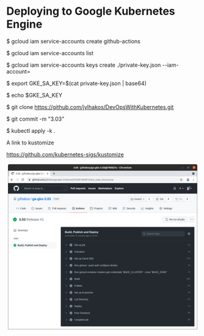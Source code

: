 # Deploying to Google Kubernetes Engine

$ gcloud iam service-accounts create github-actions

$ gcloud iam service-accounts list

$ gcloud iam service-accounts keys create ./private-key.json --iam-account=<EMAIL>

$ export GKE_SA_KEY=$(cat private-key.json | base64)

$ echo $GKE_SA_KEY

$ git clone https://github.com/jylhakos/DevOpsWithKubernetes.git

$ git commit -m "3.03"

$ kubectl apply -k .

A link to kustomize

https://github.com/kubernetes-sigs/kustomize

![alt text](https://github.com/jylhakos/DevOpsWithKubernetes/blob/main/3/3.03/3.03.png?raw=true)

